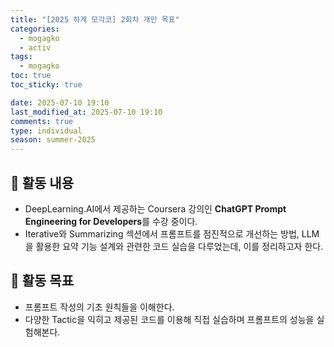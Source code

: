 ```yaml
---
title: "[2025 하계 모각코] 2회차 개인 목표"
categories:
  - mogagko
  - activ
tags:
  - mogagko
toc: true
toc_sticky: true

date: 2025-07-10 19:10
last_modified_at: 2025-07-10 19:10
comments: true
type: individual
season: summer-2025
---
```


## 📍 활동 내용
- DeepLearning.AI에서 제공하는 Coursera 강의인 **ChatGPT Prompt Engineering for Developers**를 수강 중이다.  
- Iterative와 Summarizing 섹션에서 프롬프트를 점진적으로 개선하는 방법, LLM을 활용한 요약 기능 설계와 관련한 코드 실습을 다루었는데, 이를 정리하고자 한다.

## 📍 활동 목표

- 프롬프트 작성의 기초 원칙들을 이해한다.
- 다양한 Tactic을 익히고 제공된 코드를 이용해 직접 실습하며 프롬프트의 성능을 실험해본다.

<br>

